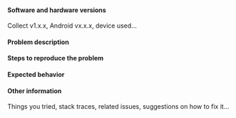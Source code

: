 <!-- 

Thank you for taking the time to report an ODK Collect issue!

This space is for submitting problems and feature requests. For general usage, form design questions and for ODK Collect source code questions, please visit ODK forum: https://forum.opendatakit.org

Before filling this form, visit https://github.com/opendatakit/collect/issues?q=is%3Aissue and search to see whether your issue was already reported or fixed. If you find a match, comment on it or add a +1 rather than posting a new issue. If you find a problem you know how to fix, submit a pull request. 🎉

For all problem reports, please use the template below. Also include any relevant stack traces or error messages.

For feature requests, please include the problem description (what problem do you have that can't currently be solved?) and a proposed solution if you have one in mind (optional). You can delete the template. 

-->

#### Software and hardware versions 
Collect v1.x.x, Android vx.x.x, device used...

#### Problem description

#### Steps to reproduce the problem

#### Expected behavior

#### Other information 
Things you tried, stack traces, related issues, suggestions on how to fix it...
